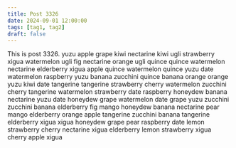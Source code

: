 ```yaml
---
title: Post 3326
date: 2024-09-01 12:00:00
tags: [tag1, tag2]
draft: false
---
```

This is post 3326.
yuzu
apple
grape
kiwi
nectarine
kiwi
ugli
strawberry
xigua
watermelon
ugli
fig
nectarine
orange
ugli
quince
quince
watermelon
nectarine
elderberry
xigua
apple
quince
watermelon
quince
yuzu
date
watermelon
raspberry
yuzu
banana
zucchini
quince
banana
orange
orange
yuzu
kiwi
date
tangerine
tangerine
strawberry
cherry
watermelon
zucchini
cherry
tangerine
watermelon
strawberry
date
raspberry
honeydew
banana
nectarine
yuzu
date
honeydew
grape
watermelon
date
grape
yuzu
zucchini
zucchini
banana
elderberry
fig
mango
honeydew
banana
nectarine
pear
mango
elderberry
orange
apple
tangerine
zucchini
banana
tangerine
elderberry
xigua
xigua
honeydew
grape
pear
raspberry
date
lemon
strawberry
cherry
nectarine
xigua
elderberry
lemon
strawberry
xigua
cherry
apple
xigua
